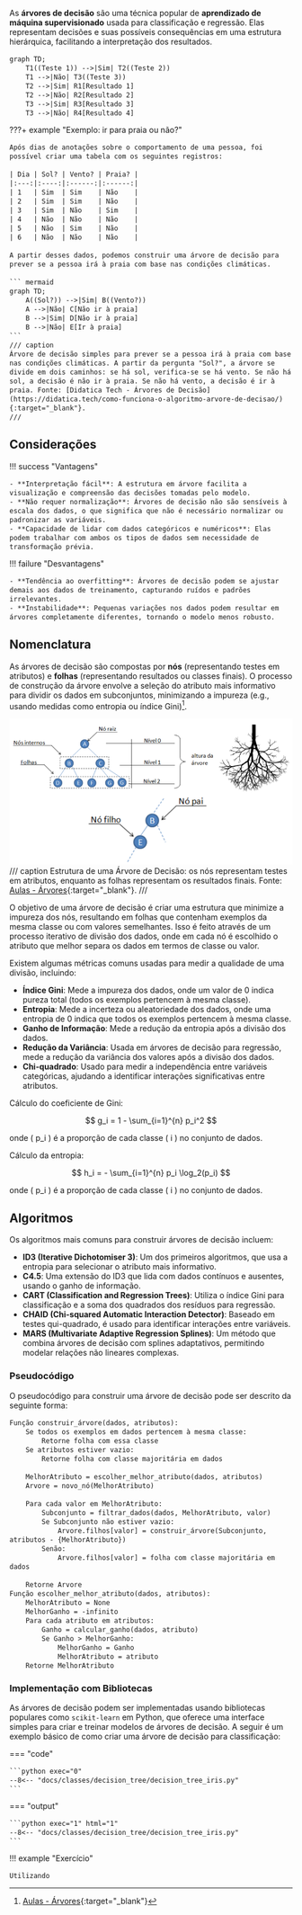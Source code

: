 
As **árvores de decisão** são uma técnica popular de **aprendizado de máquina supervisionado** usada para classificação e regressão. Elas representam decisões e suas possíveis consequências em uma estrutura hierárquica, facilitando a interpretação dos resultados.

``` mermaid
graph TD;
    T1((Teste 1)) -->|Sim| T2((Teste 2))
    T1 -->|Não| T3((Teste 3))
    T2 -->|Sim| R1[Resultado 1]
    T2 -->|Não| R2[Resultado 2]
    T3 -->|Sim| R3[Resultado 3]
    T3 -->|Não| R4[Resultado 4]
```

???+ example "Exemplo: ir para praia ou não?"

    Após dias de anotações sobre o comportamento de uma pessoa, foi possível criar uma tabela com os seguintes registros:

    | Dia | Sol? | Vento? | Praia? |
    |:---:|:----:|:------:|:------:|
    | 1   | Sim  | Sim    | Não    |
    | 2   | Sim  | Sim    | Não    |
    | 3   | Sim  | Não    | Sim    |
    | 4   | Não  | Não    | Não    |
    | 5   | Não  | Sim    | Não    |
    | 6   | Não  | Não    | Não    |

    A partir desses dados, podemos construir uma árvore de decisão para prever se a pessoa irá à praia com base nas condições climáticas.

    ``` mermaid
    graph TD;
        A((Sol?)) -->|Sim| B((Vento?))
        A -->|Não| C[Não ir à praia]
        B -->|Sim| D[Não ir à praia]
        B -->|Não| E[Ir à praia]
    ```
    /// caption
    Árvore de decisão simples para prever se a pessoa irá à praia com base nas condições climáticas. A partir da pergunta "Sol?", a árvore se divide em dois caminhos: se há sol, verifica-se se há vento. Se não há sol, a decisão é não ir à praia. Se não há vento, a decisão é ir à praia. Fonte: [Didatica Tech - Árvores de Decisão](https://didatica.tech/como-funciona-o-algoritmo-arvore-de-decisao/){:target="_blank"}.
    ///

## Considerações

!!! success "Vantagens"

    - **Interpretação fácil**: A estrutura em árvore facilita a visualização e compreensão das decisões tomadas pelo modelo.
    - **Não requer normalização**: Árvores de decisão não são sensíveis à escala dos dados, o que significa que não é necessário normalizar ou padronizar as variáveis.
    - **Capacidade de lidar com dados categóricos e numéricos**: Elas podem trabalhar com ambos os tipos de dados sem necessidade de transformação prévia.

!!! failure "Desvantagens"

    - **Tendência ao overfitting**: Árvores de decisão podem se ajustar demais aos dados de treinamento, capturando ruídos e padrões irrelevantes.
    - **Instabilidade**: Pequenas variações nos dados podem resultar em árvores completamente diferentes, tornando o modelo menos robusto.

## Nomenclatura

As árvores de decisão são compostas por **nós** (representando testes em atributos) e **folhas** (representando resultados ou classes finais). O processo de construção da árvore envolve a seleção do atributo mais informativo para dividir os dados em subconjuntos, minimizando a impureza (e.g., usando medidas como entropia ou índice Gini)[^1].

![Estrutura de uma Árvore de Decisão](decision_tree_structure.png)
/// caption
Estrutura de uma Árvore de Decisão: os nós representam testes em atributos, enquanto as folhas representam os resultados finais. Fonte: [Aulas - Árvores](https://saulo.arisa.com.br/wiki/index.php/%C3%81rvores){:target="_blank"}.
///

O objetivo de uma árvore de decisão é criar uma estrutura que minimize a impureza dos nós, resultando em folhas que contenham exemplos da mesma classe ou com valores semelhantes. Isso é feito através de um processo iterativo de divisão dos dados, onde em cada nó é escolhido o atributo que melhor separa os dados em termos de classe ou valor.

Existem algumas métricas comuns usadas para medir a qualidade de uma divisão, incluindo:

- **Índice Gini**: Mede a impureza dos dados, onde um valor de 0 indica pureza total (todos os exemplos pertencem à mesma classe).
- **Entropia**: Mede a incerteza ou aleatoriedade dos dados, onde uma entropia de 0 indica que todos os exemplos pertencem à mesma classe.
- **Ganho de Informação**: Mede a redução da entropia após a divisão dos dados.
- **Redução da Variância**: Usada em árvores de decisão para regressão, mede a redução da variância dos valores após a divisão dos dados.
- **Chi-quadrado**: Usado para medir a independência entre variáveis categóricas, ajudando a identificar interações significativas entre atributos.


Cálculo do coeficiente de Gini:

$$
g_i = 1 - \sum_{i=1}^{n} p_i^2
$$

onde \( p_i \) é a proporção de cada classe \( i \) no conjunto de dados.

Cálculo da entropia:

$$
h_i = - \sum_{i=1}^{n} p_i \log_2(p_i)
$$

onde \( p_i \) é a proporção de cada classe \( i \) no conjunto de dados.


## Algoritmos

Os algoritmos mais comuns para construir árvores de decisão incluem:

- **ID3 (Iterative Dichotomiser 3)**: Um dos primeiros algoritmos, que usa a entropia para selecionar o atributo mais informativo.
- **C4.5**: Uma extensão do ID3 que lida com dados contínuos e ausentes, usando o ganho de informação.
- **CART (Classification and Regression Trees)**: Utiliza o índice Gini para classificação e a soma dos quadrados dos resíduos para regressão.
- **CHAID (Chi-squared Automatic Interaction Detector)**: Baseado em testes qui-quadrado, é usado para identificar interações entre variáveis.
- **MARS (Multivariate Adaptive Regression Splines)**: Um método que combina árvores de decisão com splines adaptativos, permitindo modelar relações não lineares complexas.


### Pseudocódigo
O pseudocódigo para construir uma árvore de decisão pode ser descrito da seguinte forma:
```plaintext
Função construir_árvore(dados, atributos):
    Se todos os exemplos em dados pertencem à mesma classe:
        Retorne folha com essa classe
    Se atributos estiver vazio:
        Retorne folha com classe majoritária em dados

    MelhorAtributo = escolher_melhor_atributo(dados, atributos)
    Arvore = novo_nó(MelhorAtributo)

    Para cada valor em MelhorAtributo:
        Subconjunto = filtrar_dados(dados, MelhorAtributo, valor)
        Se Subconjunto não estiver vazio:
            Arvore.filhos[valor] = construir_árvore(Subconjunto, atributos - {MelhorAtributo})
        Senão:
            Arvore.filhos[valor] = folha com classe majoritária em dados

    Retorne Arvore
Função escolher_melhor_atributo(dados, atributos):
    MelhorAtributo = None
    MelhorGanho = -infinito
    Para cada atributo em atributos:
        Ganho = calcular_ganho(dados, atributo)
        Se Ganho > MelhorGanho:
            MelhorGanho = Ganho
            MelhorAtributo = atributo
    Retorne MelhorAtributo
```

### Implementação com Bibliotecas

As árvores de decisão podem ser implementadas usando bibliotecas populares como `scikit-learn` em Python, que oferece uma interface simples para criar e treinar modelos de árvores de decisão. A seguir é um exemplo básico de como criar uma árvore de decisão para classificação:

=== "code"

    ```python exec="0"
    --8<-- "docs/classes/decision_tree/decision_tree_iris.py"
    ```

=== "output"

    ```python exec="1" html="1"
    --8<-- "docs/classes/decision_tree/decision_tree_iris.py"
    ```



!!! example "Exercício"

    Utilizando


[^1]: [Aulas - Árvores](https://saulo.arisa.com.br/wiki/index.php/%C3%81rvores){:target="_blank"}
[^2]: [Didatica Tech - Árvores de Decisão](https://didatica.tech/como-funciona-o-algoritmo-arvore-de-decisao/){:target="_blank"}